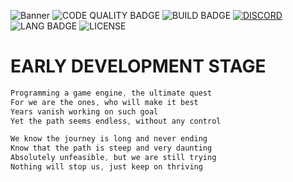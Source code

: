 ![Banner](https://i.ibb.co/vH7fb9Y/revenantbanner.png)
![CODE QUALITY BADGE](https://img.shields.io/codefactor/grade/github/AuracleTech/titan?style=flat-square)
![BUILD BADGE](https://img.shields.io/github/actions/workflow/status/AuracleTech/titan/rust.yml?style=flat-square)
[![DISCORD](https://img.shields.io/discord/1007774941120311377?label=discord&style=flat-square&cat=meow)](https://discord.gg/NtyaUfpCAj)
![LANG BADGE](https://img.shields.io/github/languages/top/AuracleTech/titan?style=flat-square)
![LICENSE](https://img.shields.io/bower/l/bootstrap?style=flat-square)

# EARLY DEVELOPMENT STAGE

```javascript
Programming a game engine, the ultimate quest
For we are the ones, who will make it best
Years vanish working on such goal
Yet the path seems endless, without any control

We know the journey is long and never ending
Know that the path is steep and very daunting
Absolutely unfeasible, but we are still trying
Nothing will stop us, just keep on thriving
```
